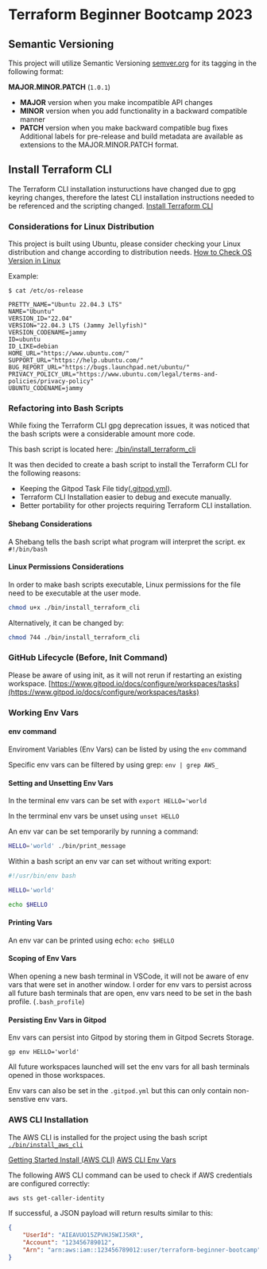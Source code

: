 # Terraform Beginner Bootcamp 2023

## Semantic Versioning
This project will utilize Semantic Versioning [semver.org](https://semver.org/) for its tagging in the following format:

**MAJOR.MINOR.PATCH** (`1.0.1`)

- **MAJOR** version when you make incompatible API changes
- **MINOR** version when you add functionality in a backward compatible manner
- **PATCH** version when you make backward compatible bug fixes
Additional labels for pre-release and build metadata are available as extensions to the MAJOR.MINOR.PATCH format.

## Install Terraform CLI

The Terraform CLI installation instuructions have changed due to gpg keyring changes, therefore the latest CLI installation instructions needed to be referenced and the scripting changed. 
[Install Terraform CLI](https://developer.hashicorp.com/terraform/tutorials/aws-get-started/install-cli)

### Considerations for Linux Distribution
This project is built using Ubuntu, please consider checking your Linux distribution and change according to distribution needs. 
[How to Check OS Version in Linux](https://www.cyberciti.biz/faq/how-to-check-os-version-in-linux-command-line/c)

Example:
```
$ cat /etc/os-release

PRETTY_NAME="Ubuntu 22.04.3 LTS"
NAME="Ubuntu"
VERSION_ID="22.04"
VERSION="22.04.3 LTS (Jammy Jellyfish)"
VERSION_CODENAME=jammy
ID=ubuntu
ID_LIKE=debian
HOME_URL="https://www.ubuntu.com/"
SUPPORT_URL="https://help.ubuntu.com/"
BUG_REPORT_URL="https://bugs.launchpad.net/ubuntu/"
PRIVACY_POLICY_URL="https://www.ubuntu.com/legal/terms-and-policies/privacy-policy"
UBUNTU_CODENAME=jammy
```

### Refactoring into Bash Scripts

While fixing the Terraform CLI gpg deprecation issues, it was noticed that the bash scripts were a considerable amount more code. 

This bash script is located here: [./bin/install_terraform_cli](./bin/install_terraform_cli)

It was then decided to create a bash script to install the Terraform CLI for the following reasons:

- Keeping the Gitpod Task File tidy([.gitpod.yml](.gitpod.yml)).
- Terraform CLI Installation easier to debug and execute manually.
- Better portability for other projects requiring Terraform CLI installation. 

#### Shebang Considerations
A Shebang tells the bash script what program will interpret the script. ex `#!/bin/bash` 

#### Linux Permissions Considerations
In order to make bash scripts executable, Linux permissions for the file need to be executable at the user mode. 

```sh
chmod u+x ./bin/install_terraform_cli
```
Alternatively, it can be changed by:
```sh
chmod 744 ./bin/install_terraform_cli
```

### GitHub Lifecycle (Before, Init Command)
Please be aware of using init, as it will not rerun if restarting an existing workspace. 
[https://www.gitpod.io/docs/configure/workspaces/tasks](https://www.gitpod.io/docs/configure/workspaces/tasks)

### Working Env Vars

#### env command

Enviroment Variables (Env Vars) can be listed by using the `env` command

Specific env vars can be filtered by using grep: `env | grep AWS_`

#### Setting and Unsetting Env Vars

In the terminal env vars can be set with `export HELLO='world`

In the terrminal env vars be unset using `unset HELLO`

An env var can be set temporarily by running a command:

```sh
HELLO='world' ./bin/print_message
```
Within a bash script an env var can set without writing export:

```sh
#!/usr/bin/env bash

HELLO='world'

echo $HELLO
```

#### Printing Vars

An env var can be printed using echo: `echo $HELLO`

#### Scoping of Env Vars

When opening a new bash terminal in VSCode, it will not be aware of env vars that were set in another window. 
I order for env vars to persist across all future bash terminals that are open, env vars need to be set in the bash profile. (`.bash_profile`)

#### Persisting Env Vars in Gitpod

Env vars can persist into Gitpod by storing them in Gitpod Secrets Storage.

```
gp env HELLO='world'
```

All future workspaces launched will set the env vars for all bash terminals opened in those workspaces.

Env vars can also be set in the `.gitpod.yml` but this can only contain non-senstive env vars.

### AWS CLI Installation

The AWS CLI is installed for the project using the bash script [`./bin/install_aws_cli`](./bin/install_aws_cli)


[Getting Started Install (AWS CLI)](https://docs.aws.amazon.com/cli/latest/userguide/getting-started-install.html)
[AWS CLI Env Vars](https://docs.aws.amazon.com/cli/latest/userguide/cli-configure-envvars.html)

The following AWS CLI command can be used to check if AWS credentials are configured correctly:
```sh
aws sts get-caller-identity
```

If successful, a JSON payload will return results similar to this:

```json
{
    "UserId": "AIEAVUO15ZPVHJ5WIJ5KR",
    "Account": "123456789012",
    "Arn": "arn:aws:iam::123456789012:user/terraform-beginner-bootcamp"
}
```



